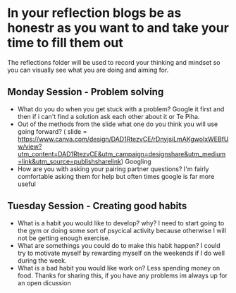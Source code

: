 # In your reflection blogs be as honestr as you want to and take your time to fill them out
The reflections folder will be used to record your thinking and mindset so you can visually see what you are doing and aiming for.


## Monday Session - Problem solving
- What do you do when you get stuck with a problem? 
Google it first and then if i can't find a solution ask each other about it or Te Piha.
- Out of the methods from the slide what one do you think you will use going forward? ( slide = https://www.canva.com/design/DAD1RtezvCE/rDnyjsiLmAKgwoIxWEBfUw/view?utm_content=DAD1RtezvCE&utm_campaign=designshare&utm_medium=link&utm_source=publishsharelink)
Googling
- How are you with asking your pairing partner questions? 
I'm fairly comfortable asking them for help but often times google is far more useful


## Tuesday Session - Creating good habits
- What is a habit you would like to develop? why?
I need to start going to the gym or doing some sort of psycical activity because otherwise I will not be getting enough exercise.
- What are somethings you could do to make this habit happen?
I could try to motivate myself by rewarding myself on the weekends if I do well during the week.
- What is a bad habit you would like work on?
Less spending money on food.
Thanks for sharing this, if you have any problems im always up for an open dicussion
